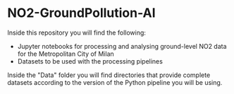 # NO2-GroundPollution-AI

Inside this repository you will find the following:
- Jupyter notebooks for processing and analysing ground-level NO2 data for the Metropolitan City of Milan
- Datasets to be used with the processing pipelines

Inside the "Data" folder you will find directories that provide complete datasets according to the version of the Python pipeline you will be using.
